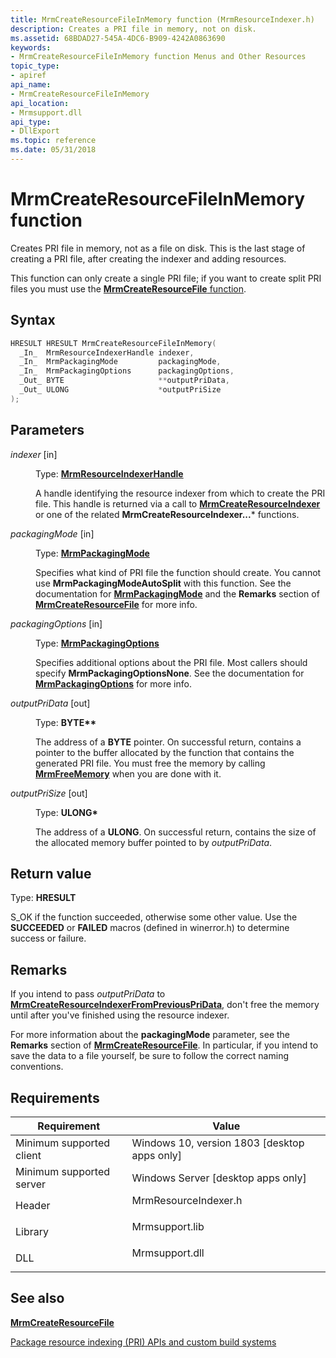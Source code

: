 ```yaml
---
title: MrmCreateResourceFileInMemory function (MrmResourceIndexer.h)
description: Creates a PRI file in memory, not on disk.
ms.assetid: 68BDAD27-545A-4DC6-B909-4242A0863690
keywords:
- MrmCreateResourceFileInMemory function Menus and Other Resources
topic_type:
- apiref
api_name:
- MrmCreateResourceFileInMemory
api_location:
- Mrmsupport.dll
api_type:
- DllExport
ms.topic: reference
ms.date: 05/31/2018
---
```


# MrmCreateResourceFileInMemory function

Creates PRI file in memory, not as a file on disk. This is the last stage of creating a PRI file, after creating the indexer and adding resources. 

This function can only create a single PRI file; if you want to create split PRI files
you must use the [**MrmCreateResourceFile** function](mrmcreateresourcefile.md).

## Syntax


```C++
HRESULT HRESULT MrmCreateResourceFileInMemory(
  _In_  MrmResourceIndexerHandle indexer,
  _In_  MrmPackagingMode         packagingMode,
  _In_  MrmPackagingOptions      packagingOptions,
  _Out_ BYTE                     **outputPriData,
  _Out_ ULONG                    *outputPriSize
);
```



## Parameters

<dl> <dt>

*indexer* \[in\]
</dt> <dd>

Type: **[**MrmResourceIndexerHandle**](mrmresourceindexerhandle.md)**

A handle identifying the resource indexer from which to create the PRI file. This handle is returned via a call to 
[**MrmCreateResourceIndexer**](mrmcreateresourceindexer.md) or one of the related **MrmCreateResourceIndexer...*** functions.

</dd> <dt>

*packagingMode* \[in\]
</dt> <dd>

Type: **[**MrmPackagingMode**](mrmpackagingmode.md)**

Specifies what kind of PRI file the function should create. You cannot use **MrmPackagingModeAutoSplit** with this
function. See the documentation for [**MrmPackagingMode**](mrmpackagingmode.md) and the **Remarks** section of 
[**MrmCreateResourceFile**](mrmcreateresourcefile.md) for more info.

</dd> <dt>

*packagingOptions* \[in\]
</dt> <dd>

Type: **[**MrmPackagingOptions**](mrmpackagingoptions.md)**

Specifies additional options about the PRI file. Most callers should specify **MrmPackagingOptionsNone**. See the documentation for
[**MrmPackagingOptions**](mrmpackagingoptions.md) for more info.


</dd> <dt>

*outputPriData* \[out\]
</dt> <dd>

Type: **BYTE\*\***

The address of a **BYTE** pointer. On successful return, contains a pointer to the buffer allocated by
the function that contains the generated PRI file. 
You must free the memory by calling [**MrmFreeMemory**](mrmfreememory.md) when you are done with it.

</dd> <dt>

*outputPriSize* \[out\]
</dt> <dd>

Type: **ULONG\***

The address of a **ULONG**. On successful return, contains the size of the allocated memory buffer pointed to by
 *outputPriData*.

</dd> </dl>

## Return value

Type: **HRESULT**

S\_OK if the function succeeded, otherwise some other value. Use the **SUCCEEDED** or **FAILED** macros 
(defined in winerror.h) to determine success or failure.

## Remarks

If you intend to pass *outputPriData* to [**MrmCreateResourceIndexerFromPreviousPriData**](mrmcreateresourceindexerfrompreviouspridata-.md), don't free the memory until after you've finished using the 
resource indexer.

For more information about the **packagingMode** parameter, see the **Remarks** section of 
[**MrmCreateResourceFile**](mrmcreateresourcefile.md). In particular, if you intend to save the data to a file
yourself, be sure to follow the correct naming conventions.

## Requirements



| Requirement | Value |
|-------------------------------------|-------------------------------------------------------------------------------------------------|
| Minimum supported client<br/> | Windows 10, version 1803 \[desktop apps only\]<br/>                                       |
| Minimum supported server<br/> | Windows Server \[desktop apps only\]<br/>                                                 |
| Header<br/>                   | <dl> <dt>MrmResourceIndexer.h</dt> </dl> |
| Library<br/>                  | <dl> <dt>Mrmsupport.lib</dt> </dl>       |
| DLL<br/>                      | <dl> <dt>Mrmsupport.dll</dt> </dl>       |



## See also

<dl> <dt>

[**MrmCreateResourceFile**](mrmcreateresourcefile.md)
</dt></dl>

<dl> <dt>


[Package resource indexing (PRI) APIs and custom build systems](/windows/uwp/app-resources/pri-apis-custom-build-systems)
</dt> </dl>

 

